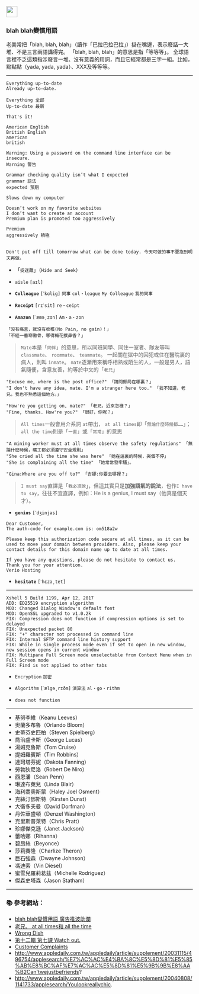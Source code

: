 <img src="http://i.imgur.com/AJBfoDe.png" width="30">

### blah blah變慣用語

老美常把「blah, blah, blah」（讀作「巴拉巴拉巴拉」）掛在嘴邊，表示廢話一大堆、不是三言兩語講得完。
「blah, blah, blah」的意思是指「等等等」。
全球語言裡不乏這類指涉廢言一堆、沒有意義的用詞，而且它經常都是三字一組。比如，點點點（yada, yada, yada）、XXX及等等等。  

---

```
Everything up-to-date
Already up-to-date.

Everything 全部
Up-to-date 最新

That's it!

American English
British English
american
british
```

```
Warning: Using a password on the command line interface can be insecure.
Warning 警告
```

```
Grammar checking quality isn’t what I expected
grammar 語法
expected 預期

Slows down my computer

Doesn’t work on my favorite websites
I don’t want to create an account
Premium plan is promoted too aggressively

Premium
aggressively 積極


Don't put off till tomorrow what can be done today. 今天可做的事不要拖到明天再做。
```

- 「`捉迷藏`」（`Hide and Seek`）
- `aisle` `[aɪl]`
- **`Colleague`** `[ˋkɑlig]` `同事` `col・league`
`My Colleague` `我的同事`
- **`Receipt`** `[rɪˋsit]` `re・ceipt` 

- **`Amazon`** `[ˋæmə͵zɑn]` `Am・a・zon`


```
「沒有痛苦，就沒有收穫(No Pain, no gain)！」
「不經一番寒徹骨，哪得梅花撲鼻香？」
```


> `Mate`本是「`同伴`」的意思，所以同班同學、同住一室者、隊友等叫 `classmate`、 `roommate`、 `teammate`。
> 一起關在獄中的囚犯或住在醫院裏的病人，則叫 `inmate`。
> `mate`逐漸用來稱呼相熟或陌生的人，一般是男人，語氣隨便，含意友善，約等於中文的「`老兄`」

```
"Excuse me, where is the post office?" 「請問郵局在哪裏？」
"I don't have any idea, mate. I'm a stranger here too." 「我不知道，老兄。我也不熟悉這個地方。」

"How're you getting on, mate?" 「老兄，近來怎樣？」 
"Fine, thanks. How're you?" 「很好，你呢？」
```

> `All times`一般會用介系詞 `at`帶出， `at all times`即「`無論什麼時候都……`」； `all the time`則是「`一直`」或「`常常`」的意思


```
"A mining worker must at all times observe the safety regulations" 「無論什麼時候，礦工都必須遵守安全規則」
"She cried all the time she was here" 「她在這裏的時候，哭個不停」
"She is complaining all the time" 「她常常發牢騷」。  
```

```
"Gina:Where are you off to?" 「吉娜:你要去哪裡？」 
```

> `I must say`直譯是「`我必須說`」，但這其實只是**加強語氣的說法**，也作`I have to say`，往往不宜直譯，例如：He is a genius, I must say（他真是個天才）。


- **`genius`** `[ˋdʒinjəs]`

```
Dear Customer,
The auth-code for example.com is: om518a2w

Please keep this authorization code secure at all times, as it can be used to move your domain between providers. Also, please keep your contact details for this domain name up to date at all times.

If you have any questions, please do not hesitate to contact us.
Thank you for your attention.
Verio Hosting
```

- **`hesitate`** `[ˋhɛzə͵tet]`

---

```
Xshell 5 Build 1199, Apr 12, 2017
ADD: ED25519 encryption algorithm
MOD: Changed Dialog Window's default font
MOD: OpenSSL upgraded to v1.0.2k
FIX: Compression does not function if compression options is set to delayed
FIX: Unexpected packet 80
FIX: "+" character not processed in command line
FIX: Internal SFTP command line history support
FIX: While in single process mode even if set to open in new window, new session opens in current window
FIX: Multipane Full Screen mode unselectable from Context Menu when in Full Screen mode
FIX: Find is not applied to other tabs
```

- `Encryption` `加密`
- `Algorithm` `[ˋælgə͵rɪðm]` `演算法` `al・go・rithm`

- `does not function`

---

- 基努李維（Keanu Leeves）
- 奧蘭多布魯（Orlando Bloom）
- 史蒂芬史匹柏（Steven Spielberg）
- 喬治盧卡斯（George Lucas）
- 湯姆克魯斯（Tom Cruise）
- 提姆羅賓斯（Tim Robbins）
- 達珂塔芬妮（Dakota Fanning）
- 勞勃狄尼洛（Robert De Niro）
- 西恩潘（Sean Penn）
- 琳達布萊兒（Linda Blair）
- 海利喬奧斯蒙（Haley Joel Osment）
- 克絲汀鄧斯特（Kirsten Dunst）
- 大衛多夫曼（David Dorfman）
- 丹佐華盛頓（Denzel Washington）
- 克里斯普萊特（Chris Pratt）
- 珍娜傑克遜（Janet Jackson）
- 蕾哈娜（Rihanna）
- 碧昂絲（Beyonce）
- 莎莉賽隆（Charlize Theron）
- 巨石強森（Dwayne Johnson）
- 馮迪索（Vin Diesel）
- 蜜雪兒羅莉葛茲（Michelle Rodriguez）
- 傑森史塔森（Jason Statham）

---

### :books: 參考網站：
- [blah blah變慣用語 廣告推波助瀾](https://tw.news.yahoo.com/blah-blah%E8%AE%8A%E6%85%A3%E7%94%A8%E8%AA%9E-%E5%BB%A3%E5%91%8A%E6%8E%A8%E6%B3%A2%E5%8A%A9%E7%80%BE-220041975.html)
- [老兄、 at all times和 all the time](http://hk.apple.nextmedia.com/supplement/columnist/2459936/art/20100824/14375250)
- [Wrong Dish](http://www.appledaily.com.tw/appledaily/article/international/20121003/34549271/applesearch/WrongDish)
- [第十二輯 第七課  Watch out.](http://www.appledaily.com.tw/appledaily/article/supplement/20030723/209658/applesearch/%E7%AC%AC%E5%8D%81%E4%BA%8C%E8%BC%AF%E7%AC%AC%E4%B8%83%E8%AA%B2Watchout.)
- [Customer Complaints](http://www.appledaily.com.tw/appledaily/article/international/20121208/34692950/applesearch/CustomerComplaints)
- http://www.appledaily.com.tw/appledaily/article/supplement/20031115/496754/applesearch/%E7%AC%AC%E4%BA%8C%E5%8D%81%E5%85%AB%E8%BC%AF%E7%AC%AC%E5%8D%81%E5%9B%9B%E8%AA%B2Can'twejustbefriends?
- http://www.appledaily.com.tw/appledaily/article/supplement/20040808/1141733/applesearch/Youlookreallychic.
